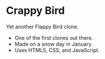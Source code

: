 Crappy Bird
=============
Yet another Flappy Bird clone.

- One of the first clones out there.
- Made on a snow day in January.
- Uses HTML5, CSS, and JavaScript.